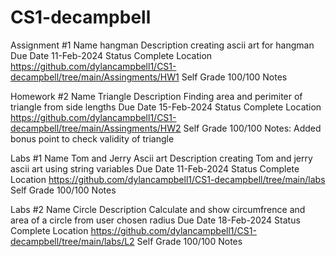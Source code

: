 # CS1-decampbell
Assignment #1
Name	hangman
Description	creating ascii art for hangman
Due Date	11-Feb-2024
Status	Complete
Location    https://github.com/dylancampbell1/CS1-decampbell/tree/main/Assingments/HW1
Self Grade	100/100
Notes	

Homework #2
Name    Triangle
Description	Finding area and perimiter of triangle from side lengths
Due Date	15-Feb-2024
Status	Complete
Location    https://github.com/dylancampbell1/CS1-decampbell/tree/main/Assingments/HW2
Self Grade	100/100
Notes: Added bonus point to check validity of triangle

Labs #1
Name	Tom and Jerry Ascii art
Description	creating Tom and jerry ascii art using string variables
Due Date	11-Feb-2024
Status	Complete
Location    https://github.com/dylancampbell1/CS1-decampbell/tree/main/labs
Self Grade	100/100
Notes	

Labs #2
Name	Circle
Description	Calculate and show circumfrence and area of a circle from user chosen radius
Due Date	18-Feb-2024
Status	Complete
Location    https://github.com/dylancampbell1/CS1-decampbell/tree/main/labs/L2
Self Grade	100/100
Notes	